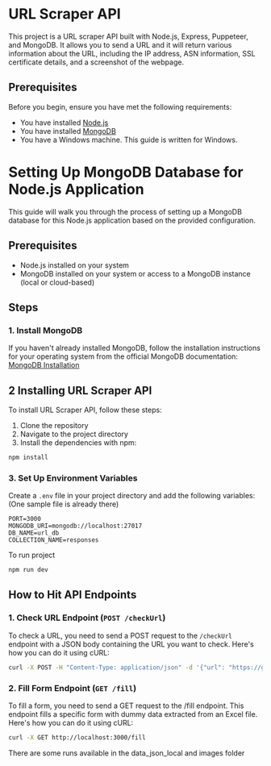 # URL Scraper API

This project is a URL scraper API built with Node.js, Express, Puppeteer, and MongoDB. It allows you to send a URL and it will return various information about the URL, including the IP address, ASN information, SSL certificate details, and a screenshot of the webpage.

## Prerequisites

Before you begin, ensure you have met the following requirements:

- You have installed [Node.js](https://nodejs.org/en/download/)
- You have installed [MongoDB](https://www.mongodb.com/try/download/community)
- You have a Windows machine. This guide is written for Windows.
# Setting Up MongoDB Database for Node.js Application

This guide will walk you through the process of setting up a MongoDB database for this Node.js application based on the provided configuration.

## Prerequisites
- Node.js installed on your system
- MongoDB installed on your system or access to a MongoDB instance (local or cloud-based)

## Steps

### 1. Install MongoDB
If you haven't already installed MongoDB, follow the installation instructions for your operating system from the official MongoDB documentation: [MongoDB Installation](https://docs.mongodb.com/manual/installation/)



## 2 Installing URL Scraper API

To install URL Scraper API, follow these steps:

1. Clone the repository
2. Navigate to the project directory
3. Install the dependencies with npm:

```bash
npm install
```
### 3. Set Up Environment Variables
Create a `.env` file in your project directory and add the following variables: (One sample file is already there)

```dotenv
PORT=3000
MONGODB_URI=mongodb://localhost:27017
DB_NAME=url_db
COLLECTION_NAME=responses
```
To run project
```bash
npm run dev
```
## How to Hit API Endpoints

### 1. Check URL Endpoint (`POST /checkUrl`)
To check a URL, you need to send a POST request to the `/checkUrl` endpoint with a JSON body containing the URL you want to check. Here's how you can do it using cURL:

```bash
curl -X POST -H "Content-Type: application/json" -d '{"url": "https://google.com"}' http://localhost:3000/checkUrl
```
### 2.  Fill Form Endpoint (`GET /fill`)

To fill a form, you need to send a GET request to the /fill endpoint. This endpoint fills a specific form with dummy data extracted from an Excel file. Here's how you can do it using cURL:
```bash
curl -X GET http://localhost:3000/fill
```
There are some runs available in the data_json_local and images folder
